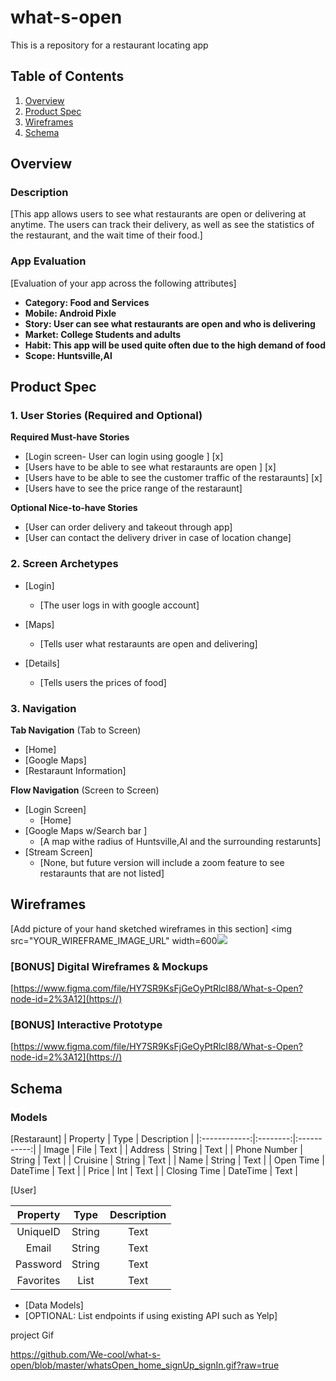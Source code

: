 # what-s-open
This is a repository for a restaurant locating app 
## Table of Contents
1. [Overview](#Overview)
1. [Product Spec](#Product-Spec)
1. [Wireframes](#Wireframes)
2. [Schema](#Schema)

## Overview
### Description
[This app allows users to see what restaurants are open or delivering at anytime. The users can track their delivery, as well as see the statistics of the restaurant, and the wait time of their food.]

### App Evaluation
[Evaluation of your app across the following attributes]
- **Category: Food and Services**
- **Mobile: Android Pixle**
- **Story: User can see what restaurants are open and who is delivering**
- **Market: College Students and adults**
- **Habit: This app will be used quite often due to the high demand of food**
- **Scope: Huntsville,Al**

## Product Spec

### 1. User Stories (Required and Optional)

**Required Must-have Stories**

* [Login screen- User can login using google ] [x]
* [Users have to be able to see what restaraunts are open ] [x]
* [Users have to be able to see the customer traffic of the restaraunts] [x]
* [Users have to see the price range of the restaraunt]

**Optional Nice-to-have Stories**

* [User can order delivery and takeout through app]
* [User can contact the delivery driver in case of location change]


### 2. Screen Archetypes

* [Login]
   * [The user logs in with google account]
 
* [Maps]
   * [Tells user what restaraunts are open and delivering]

* [Details]
     * [Tells users the prices of food]

  

### 3. Navigation

**Tab Navigation** (Tab to Screen)

* [Home]
* [Google Maps]
* [Restaraunt Information]

**Flow Navigation** (Screen to Screen)

* [Login Screen]
   * [Home]
* [Google Maps w/Search bar ]
   * [A map withe radius of Huntsville,Al and the surrounding restarunts]
* [Stream Screen]
    * [None, but future version will include a zoom feature to see restaraunts that are not listed]

## Wireframes
[Add picture of your hand sketched wireframes in this section]
<img src="YOUR_WIREFRAME_IMAGE_URL" width=600![](https://i.imgur.com/LIijcDu.jpg)
>

### [BONUS] Digital Wireframes & Mockups
[https://www.figma.com/file/HY7SR9KsFjGeOyPtRlcI88/What-s-Open?node-id=2%3A12](https://)

### [BONUS] Interactive Prototype
[https://www.figma.com/file/HY7SR9KsFjGeOyPtRlcI88/What-s-Open?node-id=2%3A12](https://)


## Schema 



### Models
[Restaraunt]
|   Property   |   Type   | Description |
|:------------:|:--------:|:-----------:|
|    Image     |   File   |    Text     |
|   Address    |  String  |    Text     |
| Phone Number |  String  |    Text     |
|   Cruisine   |  String  |    Text     |
|     Name     |  String  |    Text     |
|  Open Time   | DateTime |    Text     |
|    Price     |   Int    |    Text     |
| Closing Time | DateTime |    Text     |

[User]


| Property  |  Type  | Description |
|:---------:|:------:|:-----------:|
| UniqueID  | String |    Text     |
|   Email   | String |    Text     |
| Password  | String |    Text     |
| Favorites |  List  |    Text     |



- [Data Models]
- [OPTIONAL: List endpoints if using existing API such as Yelp]


project Gif

https://github.com/We-cool/what-s-open/blob/master/whatsOpen_home_signUp_signIn.gif?raw=true
